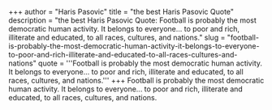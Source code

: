 +++
author = "Haris Pasovic"
title = "the best Haris Pasovic Quote"
description = "the best Haris Pasovic Quote: Football is probably the most democratic human activity. It belongs to everyone... to poor and rich, illiterate and educated, to all races, cultures, and nations."
slug = "football-is-probably-the-most-democratic-human-activity-it-belongs-to-everyone-to-poor-and-rich-illiterate-and-educated-to-all-races-cultures-and-nations"
quote = '''Football is probably the most democratic human activity. It belongs to everyone... to poor and rich, illiterate and educated, to all races, cultures, and nations.'''
+++
Football is probably the most democratic human activity. It belongs to everyone... to poor and rich, illiterate and educated, to all races, cultures, and nations.
